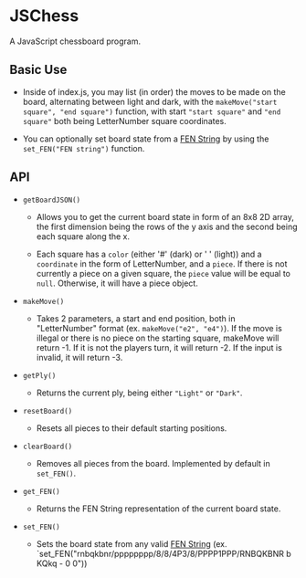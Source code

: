 # JSChess

A JavaScript chessboard program.

## Basic Use

- Inside of index.js, you may list (in order) the moves to be made on the board, alternating between light and dark, with the `makeMove("start square", "end square")` function, with start `"start square"` and `"end square"` both being LetterNumber square coordinates.

- You can optionally set board state from a [FEN String](https://en.wikipedia.org/wiki/Forsyth%E2%80%93Edwards_Notation) by using the `set_FEN("FEN string")` function.

## API

- `getBoardJSON()`

  - Allows you to get the current board state in form of an 8x8 2D array, the first dimension being the rows of the y axis and the second being each square along the x.

  - Each square has a `color` (either '#' (dark) or ' ' (light)) and a `coordinate` in the form of LetterNumber, and a `piece`. If there is not currently a piece on a given square, the `piece` value will be equal to `null`. Otherwise, it will have a piece object.

- `makeMove()`

  - Takes 2 parameters, a start and end position, both in "LetterNumber" format (ex. `makeMove("e2", "e4")`). If the move is illegal or there is no piece on the starting square, makeMove will return -1. If it is not the players turn, it will return -2. If the input is invalid, it will return -3.

- `getPly()`

  - Returns the current ply, being either `"Light"` or `"Dark"`.

- `resetBoard()`

  - Resets all pieces to their default starting positions.

- `clearBoard()`

  - Removes all pieces from the board. Implemented by default in `set_FEN()`.

- `get_FEN()`

  - Returns the FEN String representation of the current board state.

- `set_FEN()`

    - Sets the board state from any valid [FEN String](https://en.wikipedia.org/wiki/Forsyth%E2%80%93Edwards_Notation) (ex. `set_FEN("rnbqkbnr/pppppppp/8/8/4P3/8/PPPP1PPP/RNBQKBNR b KQkq - 0 0"))